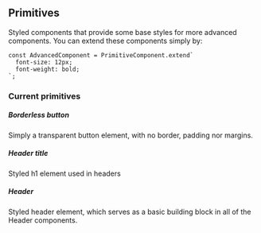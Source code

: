 ## Primitives

Styled components that provide some base styles for more advanced
components. You can extend these components simply by:

```
const AdvancedComponent = PrimitiveComponent.extend`
  font-size: 12px;
  font-weight: bold;
`;
```

### Current primitives

##### Borderless button
Simply a transparent button element, with no border, padding nor margins.

##### Header title
Styled h1 element used in headers

##### Header
Styled header element, which serves as a basic building block
in all of the Header components.